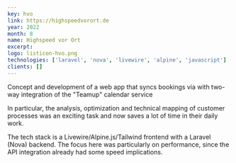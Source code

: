 ```yaml
---
key: hvo
link: https://highspeedvorort.de
year: 2022
month: 8
name: Highspeed vor Ort
excerpt:
logo: listicon-hvo.png
technologies: ['laravel', 'nova', 'livewire', 'alpine', 'javascript']
clients: []
---
```


Concept and development of a web app that syncs bookings via with two-way integration of the "Teamup" calendar service

In particular, the analysis, optimization and technical mapping of customer processes was an exciting task and now saves a lot of time in their daily work.

The tech stack is a Livewire/Alpine.js/Tailwind frontend with a Laravel (Nova) backend. The focus here was particularly on performance, since the API integration already had some speed implications.